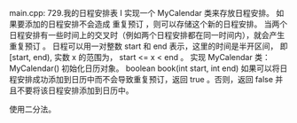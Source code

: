 main.cpp:
729.我的日程安排表 I
实现一个 MyCalendar 类来存放日程安排。
如果要添加的日程安排不会造成 重复预订 ，则可以存储这个新的日程安排。
当两个日程安排有一些时间上的交叉时（例如两个日程安排都在同一时间内），就会产生 重复预订 。
日程可以用一对整数 start 和 end 表示，这里的时间是半开区间，
即 [start, end), 实数 x 的范围为，  start <= x < end 。
实现 MyCalendar 类：
MyCalendar() 初始化日历对象。
boolean book(int start, int end) 如果可以将日程安排成功添加到日历中而不会导致重复预订，返回 true 。否则，返回 false 并且不要将该日程安排添加到日历中。

使用二分法。
